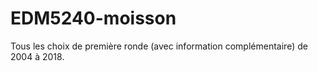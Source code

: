 # EDM5240-moisson

Tous les choix de première ronde (avec information complémentaire) de 2004 à 2018.
